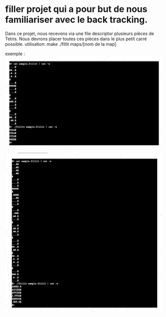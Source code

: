 # filler projet qui a pour but de nous familiariser avec le back tracking. 

Dans ce projet, nous recevons via une file descriptor plusieurs pièces de Tetris. 
Nous devrons placer toutes ces pièces dans le plus petit carré possible.
utilisation: 
make
./fillit maps/[nom de la map]

exemple :
![Screenshot](exemple1.png)

![Screenshot](exemple2.png)

